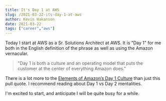 ```yaml
---
title: It's Day 1 at AWS
slug: /2021-03-22-its-day-1-at-aws
author: Kevin Hakanson
date: 2021-03-22
tags: ["career","aws"]
---
```


Today I start at AWS as a Sr. Solutions Architect at AWS.  It is "Day 1" for me both in the English definition of the phrase as well as using the Amazon vernacular.  

> "Day 1 is both a culture and an operating model that puts the customer at the center of everything Amazon does."

There is a lot more to the [Elements of Amazon’s Day 1 Culture](https://aws.amazon.com/executive-insights/content/how-amazon-defines-and-operationalizes-a-day-1-culture/) than just this pull quote.  I recommend reading about Day 1 vs Day 2 mentalities.

I'm excited to start, and anticipate I will be quite busy for a while.